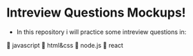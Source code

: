 # Intreview Questions Mockups!
 * In this repository i will practice some intreview questions in: 

🚀 javascript 
🚀 html&css
🚀 node.js
🚀 react

